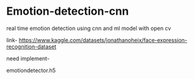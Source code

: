 # Emotion-detection-cnn
real time emotion detection using cnn and ml model with open cv

link-
https://www.kaggle.com/datasets/jonathanoheix/face-expression-recognition-dataset


need implement-


emotiondetector.h5
